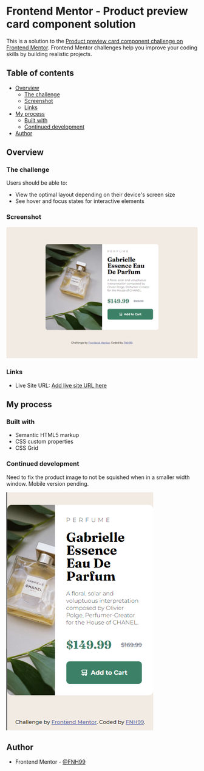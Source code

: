 # Frontend Mentor - Product preview card component solution

This is a solution to the [Product preview card component challenge on Frontend Mentor](https://www.frontendmentor.io/challenges/product-preview-card-component-GO7UmttRfa). Frontend Mentor challenges help you improve your coding skills by building realistic projects. 

## Table of contents

- [Overview](#overview)
  - [The challenge](#the-challenge)
  - [Screenshot](#screenshot)
  - [Links](#links)
- [My process](#my-process)
  - [Built with](#built-with)
  - [Continued development](#continued-development)
- [Author](#author)


## Overview

### The challenge

Users should be able to:

- View the optimal layout depending on their device's screen size
- See hover and focus states for interactive elements

### Screenshot

![](https://github.com/FNH99/product-preview-card-component-main/blob/master/images/screenshot-fullscreen.png)

### Links

- Live Site URL: [Add live site URL here](https://your-live-site-url.com)

## My process

### Built with

- Semantic HTML5 markup
- CSS custom properties
- CSS Grid


### Continued development

Need to fix the product image to not be squished when in a smaller width window. Mobile version pending.

![](https://github.com/FNH99/product-preview-card-component-main/blob/master/images/screenshot-squished.png)


## Author

- Frontend Mentor - [@FNH99](https://www.frontendmentor.io/profile/FNH99)